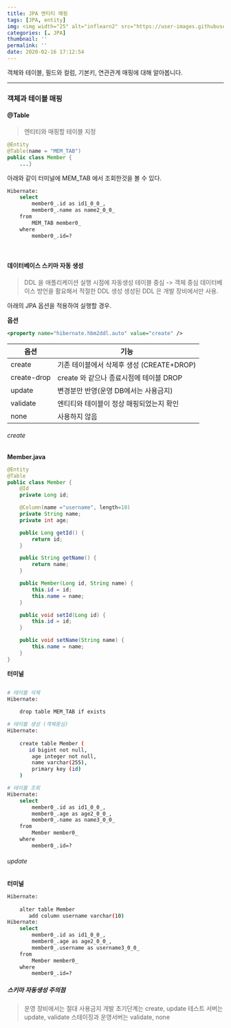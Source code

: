 ```yaml
---
title: JPA 엔티티 매핑
tags: [JPA, entity]
img: <img width="25" alt="inflearn2" src="https://user-images.githubusercontent.com/28856435/74893276-55244f00-53cf-11ea-8a6d-90ac0c4eb72a.png">
categories: [☁️ JPA]
thumbnail: ''
permalink: ''
date: 2020-02-16 17:12:54
---
```


객체와 테이블, 필드와 컬럼, 기본키, 연관관계 매핑에 대해 알아봅니다.
<!-- excerpt -->

<!-- toc -->

---

### 객체과 테이블 매핑

#### @Table
>엔티티와 매핑할 테이블 지정

```java
@Entity
@Table(name = "MEM_TAB")
public class Member {
    ...}
```
아래와 같이 터미널에 MEM_TAB 에서 조회한것을 볼 수 있다.

```bash
Hibernate: 
    select
        member0_.id as id1_0_0_,
        member0_.name as name2_0_0_ 
    from
        MEM_TAB member0_ 
    where
        member0_.id=?
```
<br/>

#### 데이터베이스 스키마 자동 생성

> DDL 을 애플리케이션 실행 시점에 자동생성
테이블 중심 -> 객체 중심
데이터베이스 방언을 활요해서 적절한 DDL 생성
생성된 DDL 은 개발 장비에서만 사용.

아래의 JPA 옵션을 적용하여 실행할 경우.

__옵션__

```xml
<property name="hibernate.hbm2ddl.auto" value="create" />
```
|옵션|기능|
|----|---|
|create|기존 테이블에서 삭제후 생성 (CREATE+DROP)|
|create-drop|create 와 같으나 종료시점에 테이블 DROP|
|update|변경분만 반영(운영 DB에서는 사용금지)|
|validate|엔티티와 테이블이 정상 매핑되었는지 확인|
|none|사용하지 않음|

###### create

__Member.java__
```java
@Entity
@Table
public class Member {
    @Id
    private Long id;

    @Column(name ="username", length=10)
    private String name;
    private int age;

    public Long getId() {
        return id;
    }

    public String getName() {
        return name;
    }

    public Member(Long id, String name) {
        this.id = id;
        this.name = name;
    }

    public void setId(Long id) {
        this.id = id;
    }

    public void setName(String name) {
        this.name = name;
    }
}
```

__터미널__
```bash

# 테이블 삭제
Hibernate: 
    
    drop table MEM_TAB if exists

# 테이블 생성 (객체중심)
Hibernate: 
    
    create table Member (
       id bigint not null,
        age integer not null,
        name varchar(255),
        primary key (id)
    )   

# 테이블 조회
Hibernate: 
    select
        member0_.id as id1_0_0_,
        member0_.age as age2_0_0_,
        member0_.name as name3_0_0_ 
    from
        Member member0_ 
    where
        member0_.id=?

```

###### update

__터미널__
```bash
Hibernate: 
    
    alter table Member 
       add column username varchar(10)
Hibernate: 
    select
        member0_.id as id1_0_0_,
        member0_.age as age2_0_0_,
        member0_.username as username3_0_0_ 
    from
        Member member0_ 
    where
        member0_.id=?
```


##### 스키마 자동생성 주의점

> 운영 장비에서는 절대 사용금지
개발 초기단계는 create, update
테스트 서버는 update, validate
스테이징과 운영서버는 validate, none



